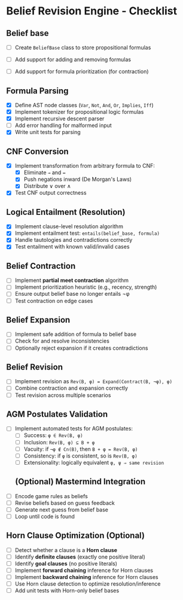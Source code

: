# Belief Revision Engine - Checklist

## Belief base
- [ ] Create `BeliefBase` class to store propositional formulas
- [ ] Add support for adding and removing formulas
- [ ] Add support for formula prioritization (for contraction)


## Formula Parsing
- [x] Define AST node classes (`Var`, `Not`, `And`, `Or`, `Implies`, `Iff`)
- [x] Implement tokenizer for propositional logic formulas
- [x] Implement recursive descent parser
- [ ] Add error handling for malformed input
- [x] Write unit tests for parsing

## CNF Conversion
- [x] Implement transformation from arbitrary formula to CNF:
  - [x] Eliminate `→` and `↔`
  - [x] Push negations inward (De Morgan's Laws)
  - [x] Distribute ∨ over ∧
- [x] Test CNF output correctness

## Logical Entailment (Resolution)
- [x] Implement clause-level resolution algorithm
- [x] Implement entailment test: `entails(belief_base, formula)`
- [x] Handle tautologies and contradictions correctly
- [x] Test entailment with known valid/invalid cases

## Belief Contraction
- [ ] Implement **partial meet contraction** algorithm
- [ ] Implement prioritization heuristic (e.g., recency, strength)
- [ ] Ensure output belief base no longer entails ¬φ
- [ ] Test contraction on edge cases

## Belief Expansion
- [ ] Implement safe addition of formula to belief base
- [ ] Check for and resolve inconsistencies
- [ ] Optionally reject expansion if it creates contradictions

## Belief Revision
- [ ] Implement revision as `Rev(B, φ) = Expand(Contract(B, ¬φ), φ)`
- [ ] Combine contraction and expansion correctly
- [ ] Test revision across multiple scenarios

## AGM Postulates Validation
- [ ] Implement automated tests for AGM postulates:
  - [ ] Success: `φ ∈ Rev(B, φ)`
  - [ ] Inclusion: `Rev(B, φ) ⊆ B + φ`
  - [ ] Vacuity: if `¬φ ∉ Cn(B)`, then `B + φ = Rev(B, φ)`
  - [ ] Consistency: if `φ` is consistent, so is `Rev(B, φ)`
  - [ ] Extensionality: logically equivalent `φ, ψ ⇒ same revision`

  ## (Optional) Mastermind Integration
- [ ] Encode game rules as beliefs
- [ ] Revise beliefs based on guess feedback
- [ ] Generate next guess from belief base
- [ ] Loop until code is found

## Horn Clause Optimization (Optional)
- [ ] Detect whether a clause is a **Horn clause**
- [ ] Identify **definite clauses** (exactly one positive literal)
- [ ] Identify **goal clauses** (no positive literals)
- [ ] Implement **forward chaining** inference for Horn clauses
- [ ] Implement **backward chaining** inference for Horn clauses
- [ ] Use Horn clause detection to optimize resolution/inference
- [ ] Add unit tests with Horn-only belief bases